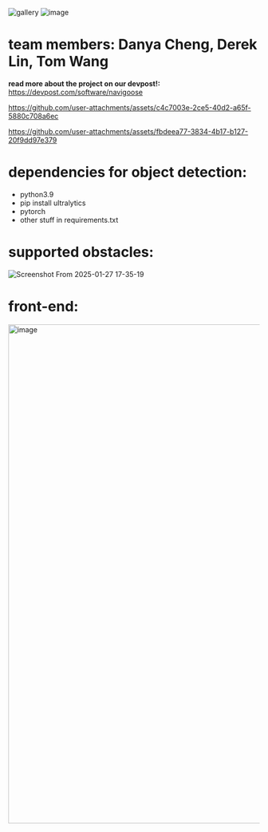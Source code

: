 ![gallery](https://github.com/user-attachments/assets/bb2808a8-cf7a-4134-99d2-dbb86081465d)
![image](https://github.com/user-attachments/assets/e1d6ac53-8ace-4788-bbeb-b82976ded88e)

# team members: Danya Cheng, Derek Lin, Tom Wang

**read more about the project on our devpost!:** https://devpost.com/software/navigoose

https://github.com/user-attachments/assets/c4c7003e-2ce5-40d2-a65f-5880c708a6ec

https://github.com/user-attachments/assets/fbdeea77-3834-4b17-b127-20f9dd97e379

# dependencies for object detection:
- python3.9
- pip install ultralytics
- pytorch
- other stuff in requirements.txt

# supported obstacles:
![Screenshot From 2025-01-27 17-35-19](https://github.com/user-attachments/assets/598facbf-3c8c-4e80-9137-2ae966527213)

# front-end:
<img width="1000" alt="image" src="https://github.com/user-attachments/assets/0d94acbf-c46d-446c-ac7a-6795a73fa1f0" />
